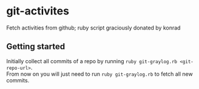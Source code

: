 # git-activites
Fetch activities from github; ruby script graciously donated by konrad

## Getting started
Initially collect all commits of a repo by running `ruby git-graylog.rb <git-repo-url>`.\
From now on you will just need to run `ruby git-graylog.rb` to fetch all new commits.

